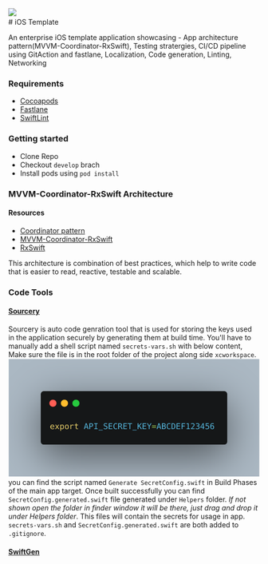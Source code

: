 <div>
    <a href="https://www.wednesday.is?utm_source=gthb&utm_medium=repo&utm_campaign=serverless" align="left" style="margin-left: 0;">
        <img src="https://uploads-ssl.webflow.com/5ee36ce1473112550f1e1739/5f5879492fafecdb3e5b0e75_wednesday_logo.svg">
    </a>
</div>
# iOS Template

An enterprise iOS template application showcasing - App architecture pattern(MVVM-Coordinator-RxSwift), Testing stratergies, CI/CD pipeline using GitAction and fastlane, Localization, Code generation, Linting, Networking

### Requirements
* [Cocoapods](https://cocoapods.org/)
* [Fastlane](https://fastlane.tools/)
* [SwiftLint](https://github.com/realm/SwiftLint)
### Getting started
* Clone Repo
* Checkout `develop` brach
* Install pods using `pod install`


### MVVM-Coordinator-RxSwift Architecture
#### Resources
* [Coordinator pattern](https://hackingwithswift.com/articles/71/how-to-use-the-coordinator-pattern-in-ios-apps)
* [MVVM-Coordinator-RxSwift](https://medium.com/hackernoon/how-to-use-mvvm-coordinators-and-rxswift-7364370b7b95)
* [RxSwift](https://hackingwithswift.com/articles/71/how-to-use-the-coordinator-pattern-in-ios-apps)

This architecture is combination of best practices, which help to write code that is easier to read, reactive, testable and scalable.

### Code Tools
#### [Sourcery](https://github.com/krzysztofzablocki/Sourcery)
Sourcery is auto code genration tool that is used for storing the keys used in the application securely by generating them at build time. You'll have to manually add a shell script named `secrets-vars.sh` with below content, Make sure the file is in the root folder of the project along side `xcworkspace`.
![secrets](readme_resources/secrets-vars.png)
you can find the script named `Generate SecretConfig.swift` in Build Phases of the main app target. Once built successfully you can find `SecretConfig.generated.swift` file generated under `Helpers` folder. *If not shown open the folder in finder window it will be there, just drag and drop it under Helpers folder*. This files will contain the secrets for usage in app. `secrets-vars.sh` and `SecretConfig.generated.swift` are both added to `.gitignore`.
#### [SwiftGen](https://github.com/SwiftGen/SwiftGen)
